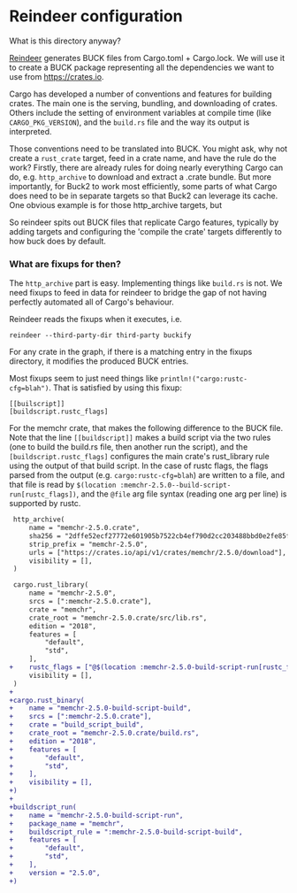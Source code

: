 # Reindeer configuration

What is this directory anyway?

[Reindeer][reindeer] generates BUCK files from Cargo.toml + Cargo.lock. We will
use it to create a BUCK package representing all the dependencies we want to
use from <https://crates.io>.

[reindeer]: https://github.com/facebookincubator/reindeer

Cargo has developed a number of conventions and features for
building crates. The main one is the serving, bundling, and downloading of
crates. Others include the setting of environment variables at compile time
(like `CARGO_PKG_VERSION`), and the `build.rs` file and the way its output is
interpreted.

Those conventions need to be translated into BUCK. You might ask, why not
create a `rust_crate` target, feed in a crate name, and have the rule do the
work? Firstly, there are already rules for doing nearly everything Cargo can
do, e.g. `http_archive` to download and extract a .crate bundle. But more
importantly, for Buck2 to work most efficiently, some parts of what Cargo does
need to be in separate targets so that Buck2 can leverage its cache. One 
obvious example is for those http_archive targets, but 

So reindeer spits out BUCK files that replicate Cargo features, typically by
adding targets and configuring the 'compile the crate' targets differently to
how buck does by default.

### What are fixups for then?

The `http_archive` part is easy. Implementing things like `build.rs` is not.
We need fixups to feed in data for reindeer to bridge the gap of not having
perfectly automated all of Cargo's behaviour.

Reindeer reads the fixups when it executes, i.e.

    reindeer --third-party-dir third-party buckify

For any crate in the graph, if there is a matching entry in the fixups
directory, it modifies the produced BUCK entries.

Most fixups seem to just need things like
`println!("cargo:rustc-cfg=blah")`. That is satisfied by using this fixup:

    [[builscript]]
    [buildscript.rustc_flags]

For the memchr crate, that makes the following difference to the BUCK file.
Note that the line `[[buildscript]]` makes a build script via the two
rules (one to build the build.rs file, then another run the script), and the
`[buildscript.rustc_flags]` configures the main crate's rust_library rule
using the output of that build script. In the case of rustc flags, the flags
parsed from the output (e.g. `cargo:rustc-cfg=blah`) are written to a file,
and that file is read by
`$(location :memchr-2.5.0--build-script-run[rustc_flags])`, and the `@file` arg
file syntax (reading one arg per line) is supported by rustc.

```diff
 http_archive(
     name = "memchr-2.5.0.crate",
     sha256 = "2dffe52ecf27772e601905b7522cb4ef790d2cc203488bbd0e2fe85fcb74566d",
     strip_prefix = "memchr-2.5.0",
     urls = ["https://crates.io/api/v1/crates/memchr/2.5.0/download"],
     visibility = [],
 )

 cargo.rust_library(
     name = "memchr-2.5.0",
     srcs = [":memchr-2.5.0.crate"],
     crate = "memchr",
     crate_root = "memchr-2.5.0.crate/src/lib.rs",
     edition = "2018",
     features = [
         "default",
         "std",
     ],
+    rustc_flags = ["@$(location :memchr-2.5.0-build-script-run[rustc_flags])"],
     visibility = [],
 )
+
+cargo.rust_binary(
+    name = "memchr-2.5.0-build-script-build",
+    srcs = [":memchr-2.5.0.crate"],
+    crate = "build_script_build",
+    crate_root = "memchr-2.5.0.crate/build.rs",
+    edition = "2018",
+    features = [
+        "default",
+        "std",
+    ],
+    visibility = [],
+)
+
+buildscript_run(
+    name = "memchr-2.5.0-build-script-run",
+    package_name = "memchr",
+    buildscript_rule = ":memchr-2.5.0-build-script-build",
+    features = [
+        "default",
+        "std",
+    ],
+    version = "2.5.0",
+)
```
